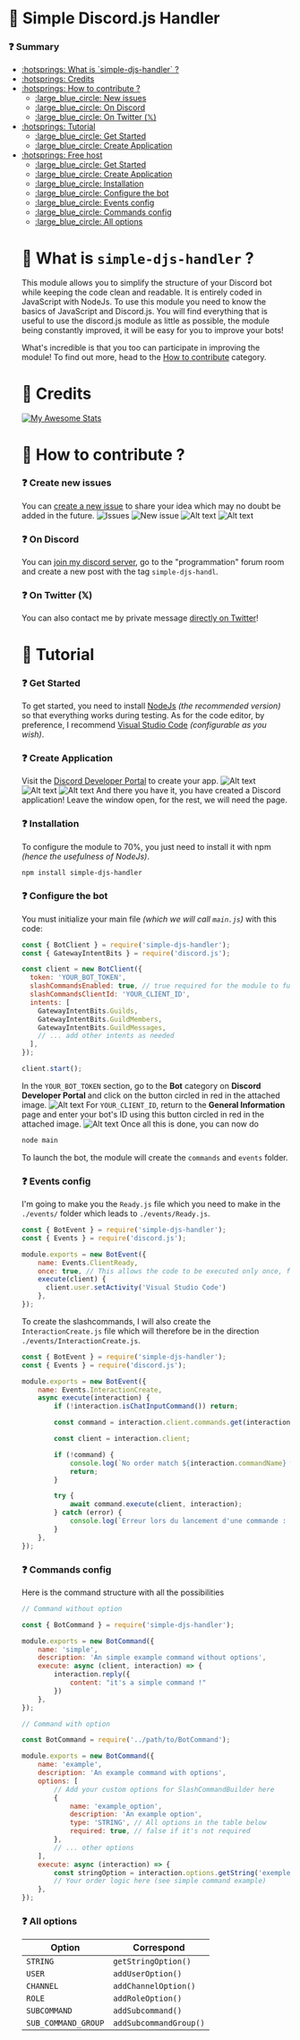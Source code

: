 # :diamond_shape_with_a_dot_inside: Simple Discord.js Handler

### :question: Summary
<ul>
<li><a href="?tab=readme-ov-file#diamond_shape_with_a_dot_inside-what-is-simple-djs-handler-">:hotsprings: What is `simple-djs-handler` ?</a></li>
<li><a href="?tab=readme-ov-file#diamond_shape_with_a_dot_inside-credits">:hotsprings: Credits</a></li>
<li><a href="?tab=readme-ov-file#diamond_shape_with_a_dot_inside-how-to-contribute-">:hotsprings: How to contribute ?</a>
<ul>
<li><a href="?tab=readme-ov-file#question-create-new-issues">:large_blue_circle: New issues</a></li>
<li><a href="?tab=readme-ov-file#question-on-discord">:large_blue_circle: On Discord</a></li>
<li><a href="?tab=readme-ov-file#question-on-twitter-𝕏">:large_blue_circle: On Twitter (&Xopf;)</a></li>
</ul></li>
<li><a href="?tab=readme-ov-file#diamond_shape_with_a_dot_inside-tutorial">:hotsprings: Tutorial</a>
<ul>
<li><a href="">:large_blue_circle: Get Started</a></li>
<li><a href="">:large_blue_circle: Create Application</a></li>
</ul></li>
<li><a href="">:hotsprings: Free host</a>
<ul>
<li><a href="?tab=readme-ov-file#question-get-started">:large_blue_circle: Get Started</a></li>
<li><a href="?tab=readme-ov-file#question-create-application">:large_blue_circle: Create Application</a></li>
<li><a href="?tab=readme-ov-file#question-installation">:large_blue_circle: Installation</a></li>
<li><a href="?tab=readme-ov-file#question-configure-the-bot">:large_blue_circle: Configure the bot</a></li>
<li><a href="?tab=readme-ov-file#question-events-config">:large_blue_circle: Events config</a></li>
<li><a href="?tab=readme-ov-file#question-commands-config">:large_blue_circle: Commands config</a></li>
<li><a href="?tab=readme-ov-file#question-all-options">:large_blue_circle: All options</a></li>
</ul></li>

# :diamond_shape_with_a_dot_inside: What is `simple-djs-handler` ?

This module allows you to simplify the structure of your Discord bot while keeping the code clean and readable. It is entirely coded in JavaScript with NodeJs. To use this module you need to know the basics of JavaScript and Discord.js.
You will find everything that is useful to use the discord.js module as little as possible, the module being constantly improved, it will be easy for you to improve your bots!

What's incredible is that you too can participate in improving the module!
To find out more, head to the <a href="https://github.com/Cut0x/simple-djs-handler/issues/new">How to contribute</a> category.

# :diamond_shape_with_a_dot_inside: Credits

[![My Awesome Stats](https://awesome-github-stats.azurewebsites.net/user-stats/Cut0x?cardType=level-alternate&theme=vue-dark&preferLogin=false&Border=462ADD&Background=6137DD&Text=000000&Title=000000&Ring=000000)](https://git.io/awesome-stats-card)

# :diamond_shape_with_a_dot_inside: How to contribute ?

### :question: Create new issues
You can <a href="">create a new issue</a> to share your idea which may no doubt be added in the future.
![Issues](./src/Assets/image.png) ![New issue](./src/Assets/image-1.png) ![Alt text](./src/Assets/image-2.png) ![Alt text](./src/Assets/image-3.png)

### :question: On Discord
You can <a href="https://discord.gg/aTX6FP37pK ">join my discord server</a>, go to the "programmation" forum room and create a new post with the tag `simple-djs-handl`.

### :question: On Twitter (&Xopf;)
You can also contact me by private message <a href="https://twitter.com/cut0x_">directly on Twitter</a>!

# :diamond_shape_with_a_dot_inside: Tutorial

### :question: Get Started
To get started, you need to install <a href="">NodeJs</a> <i>(the recommended version)</i> so that everything works during testing. As for the code editor, by preference, I recommend <a href="">Visual Studio Code</a> <i>(configurable as you wish)</i>.

### :question: Create Application
Visit the <a href="https://discord.com/developers/applications">Discord Developer Portal</a> to create your app.
![Alt text](./src/Assets/image-4.png)
![Alt text](./src/Assets/image-5.png)
![Alt text](./src/Assets/image-6.png)
And there you have it, you have created a Discord application! Leave the window open, for the rest, we will need the page.

### :question: Installation
To configure the module to 70%, you just need to install it with npm <i>(hence the usefulness of NodeJs)</i>.
```bash
npm install simple-djs-handler
```

### :question: Configure the bot
You must initialize your main file <i>(which we will call `main.js`)</i> with this code:
```js
const { BotClient } = require('simple-djs-handler');
const { GatewayIntentBits } = require('discord.js');

const client = new BotClient({
  token: 'YOUR_BOT_TOKEN',
  slashCommandsEnabled: true, // true required for the module to function properly!
  slashCommandsClientId: 'YOUR_CLIENT_ID',
  intents: [
    GatewayIntentBits.Guilds,
    GatewayIntentBits.GuildMembers,
    GatewayIntentBits.GuildMessages,
    // ... add other intents as needed
  ],
});

client.start();
```
In the `YOUR_BOT_TOKEN` section, go to the **Bot** category on **Discord Developer Portal** and click on the button circled in red in the attached image.
![Alt text](./src/Assets/image-7.png)
For `YOUR_CLIENT_ID`, return to the **General Information** page and enter your bot's ID using this button circled in red in the attached image.
![Alt text](./src/Assets/image-8.png)
Once all this is done, you can now do
```bash
node main
```
To launch the bot, the module will create the `commands` and `events` folder.

### :question: Events config
I'm going to make you the `Ready.js` file which you need to make in the `./events/` folder which leads to `./events/Ready.js`.
```js
const { BotEvent } = require('simple-djs-handler');
const { Events } = require('discord.js');

module.exports = new BotEvent({
    name: Events.ClientReady,
    once: true, // This allows the code to be executed only once, for other event files, do not put `once: true`
    execute(client) {        
      client.user.setActivity('Visual Studio Code')
    },
});
```
To create the slashcommands, I will also create the `InteractionCreate.js` file which will therefore be in the direction `./events/InteractionCreate.js`.
```js
const { BotEvent } = require('simple-djs-handler');
const { Events } = require('discord.js');

module.exports = new BotEvent({
    name: Events.InteractionCreate,
    async execute(interaction) {
        if (!interaction.isChatInputCommand()) return;

        const command = interaction.client.commands.get(interaction.commandName);

        const client = interaction.client;

        if (!command) {
            console.log(`No order match ${interaction.commandName} was found.`)
            return;
        }

        try {
            await command.execute(client, interaction);
        } catch (error) {
            console.log(`Erreur lors du lancement d'une commande : ${error}`);
        }
    },
});
```

### :question: Commands config
Here is the command structure with all the possibilities
```js
// Command without option

const { BotCommand } = require('simple-djs-handler');

module.exports = new BotCommand({
    name: 'simple',
    description: 'An simple example command without options',
    execute: async (client, interaction) => {
        interaction.reply({
            content: "it's a simple command !"
        })
    },
});
```
```js
// Command with option

const BotCommand = require('../path/to/BotCommand');

module.exports = new BotCommand({
    name: 'example',
    description: 'An example command with options',
    options: [
        // Add your custom options for SlashCommandBuilder here
        {
            name: 'example_option',
            description: 'An example option',
            type: 'STRING', // All options in the table below
            required: true, // false if it's not required
        },
        // ... other options
    ],
    execute: async (interaction) => {
        const stringOption = interaction.options.getString('exemple_option');
        // Your order logic here (see simple command example)
    },
});
```

### :question: All options
| Option  | Correspond |
| ------------- | ------------- |
| `STRING`  | `getStringOption()`  |
| `USER`  | `addUserOption()`  |
| `CHANNEL`  | `addChannelOption()`  |
| `ROLE`  | `addRoleOption()`  |
| `SUBCOMMAND`  | `addSubcommand()`  |
| `SUB_COMMAND_GROUP`  | `addSubcommandGroup()`  |